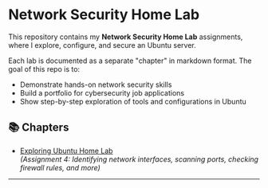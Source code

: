 # Network Security Home Lab

This repository contains my **Network Security Home Lab** assignments, where I explore, configure, and secure an Ubuntu server.  

Each lab is documented as a separate "chapter" in markdown format. The goal of this repo is to:
- Demonstrate hands-on network security skills
- Build a portfolio for cybersecurity job applications
- Show step-by-step exploration of tools and configurations in Ubuntu

## 📚 Chapters
- [Exploring Ubuntu Home Lab](Exploring_Ubuntu_Home_Lab.md)  
*(Assignment 4: Identifying network interfaces, scanning ports, checking firewall rules, and more)*

---

